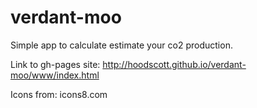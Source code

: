 # verdant-moo

Simple app to calculate estimate your co2 production.

Link to gh-pages site:
http://hoodscott.github.io/verdant-moo/www/index.html

Icons from:
icons8.com
